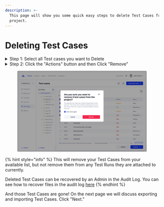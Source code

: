 ```yaml
---
description: >-
  This page will show you some quick easy steps to delete Test Cases from a
  project.
---
```


# Deleting Test Cases



<details>

<summary>Step 1: Select all Test cases you want to Delete</summary>

Click the boxes on the left side of each Test Case to select them for deleting

</details>

<details>

<summary>Step 2: Click the "Actions" button and then Click "Remove" </summary>

Now that you have your Test Cases selected, an "Actions" button will appear on the bottom right of the screen. Click it and a menu will appear with the options Edit, Export or Remove. Click "Remove" and confirm removal.&#x20;

</details>

<figure><img src="../../../.gitbook/assets/733_Test Cases 13_Test cases list - Bulk - Remove.png" alt=""><figcaption></figcaption></figure>

{% hint style="info" %}
This will remove your Test Cases from your available list, but not remove them from any Test Runs they are attached to currently.&#x20;

Deleted Test Cases can be recovered by an Admin in the Audit Log. You can see how to recover files in the audit log [here](../../../account-settings/organization-owner-workspace/audit-log.md)
{% endhint %}

And those Test Cases are gone! On the next page we will discuss exporting and importing Test Cases. Click "Next."
